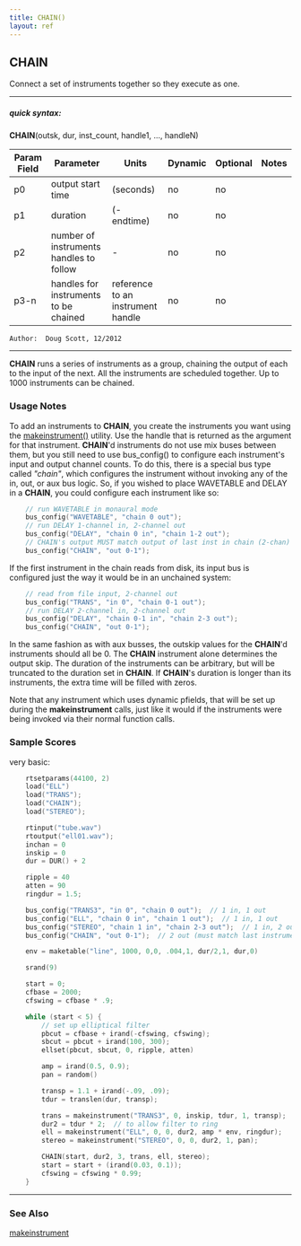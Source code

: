 ```yaml
---
title: CHAIN()
layout: ref
---
```


## CHAIN

Connect a set of instruments together so they execute as one.

-----

##### quick syntax:

**CHAIN**(outsk, dur, inst\_count, handle1, ..., handleN)

Param Field	| Parameter | Units | Dynamic | Optional | Notes
----------- | --------- | ----- | -------- | --------- | ---------
p0 | output start time | (seconds) | no | no | 
p1 | duration | (-endtime) | no | no | 
p2 | number of instruments handles to follow |  -  | no | no | 
p3-n | handles for instruments to be chained | reference to an instrument handle | no | no | 

	Author:  Doug Scott, 12/2012

-----

  
**CHAIN** runs a series of instruments as a group, chaining the output
of each to the input of the next. All the instruments are scheduled
together.  Up to 1000 instruments can be chained.

### Usage Notes

To add an instruments to **CHAIN**, you create the instruments you want
using the [makeinstrument()](../scorefile/makeinstrument.html) utility.
Use the handle that is returned as the argument for that instrument.
**CHAIN**'d instruments do not use mix buses between them, but you still
need to use bus\_config() to configure each instrument's input and
output channel counts. To do this, there is a special bus type called
*"chain"*, which configures the instrument without invoking any of the in,
out, or aux bus logic. So, if you wished to place WAVETABLE and DELAY in
a **CHAIN**, you could configure each instrument like so:

```cpp
    // run WAVETABLE in monaural mode
    bus_config("WAVETABLE", "chain 0 out");
    // run DELAY 1-channel in, 2-channel out            
    bus_config("DELAY", "chain 0 in", "chain 1-2 out");
    // CHAIN's output MUST match output of last inst in chain (2-chan)
    bus_config("CHAIN", "out 0-1");
```

If the first instrument in the chain reads from disk, its input bus is
configured just the way it would be in an unchained system:

```cpp
    // read from file input, 2-channel out
    bus_config("TRANS", "in 0", "chain 0-1 out");
    // run DELAY 2-channel in, 2-channel out
    bus_config("DELAY", "chain 0-1 in", "chain 2-3 out");
    bus_config("CHAIN", "out 0-1");
```

In the same fashion as with aux busses, the outskip values for the
**CHAIN**'d instruments should all be 0. The **CHAIN** instrument alone
determines the output skip. The duration of the instruments can be
arbitrary, but will be truncated to the duration set in **CHAIN**. If
**CHAIN**'s duration is longer than its instruments, the extra time will
be filled with zeros.

Note that any instrument which uses dynamic pfields, that will be set up
during the **makeinstrument** calls, just like it would if the instruments
were being invoked via their normal function calls.

### Sample Scores

very basic:

```cpp
    rtsetparams(44100, 2)
    load("ELL")
    load("TRANS");
    load("CHAIN");
    load("STEREO");

    rtinput("tube.wav")
    rtoutput("ell01.wav");
    inchan = 0
    inskip = 0
    dur = DUR() + 2

    ripple = 40
    atten = 90
    ringdur = 1.5;

    bus_config("TRANS3", "in 0", "chain 0 out");  // 1 in, 1 out
    bus_config("ELL", "chain 0 in", "chain 1 out");  // 1 in, 1 out
    bus_config("STEREO", "chain 1 in", "chain 2-3 out");  // 1 in, 2 out
    bus_config("CHAIN", "out 0-1");  // 2 out (must match last instrument in the chain)

    env = maketable("line", 1000, 0,0, .004,1, dur/2,1, dur,0)

    srand(9)

    start = 0;
    cfbase = 2000;
    cfswing = cfbase * .9;

    while (start < 5) {
        // set up elliptical filter
        pbcut = cfbase + irand(-cfswing, cfswing);
        sbcut = pbcut + irand(100, 300);
        ellset(pbcut, sbcut, 0, ripple, atten)

        amp = irand(0.5, 0.9);
        pan = random()

        transp = 1.1 + irand(-.09, .09);
        tdur = translen(dur, transp);

        trans = makeinstrument("TRANS3", 0, inskip, tdur, 1, transp);
        dur2 = tdur * 2;  // to allow filter to ring
        ell = makeinstrument("ELL", 0, 0, dur2, amp * env, ringdur);
        stereo = makeinstrument("STEREO", 0, 0, dur2, 1, pan);

        CHAIN(start, dur2, 3, trans, ell, stereo);
        start = start + (irand(0.03, 0.1));
        cfswing = cfswing * 0.99;
    }
```

  

-----

### See Also

[makeinstrument](../scorefile/makeinstrument.html)
